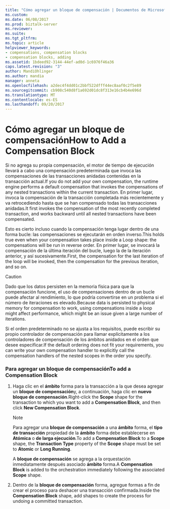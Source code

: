 ```yaml
---
title: "Cómo agregar un bloque de compensación | Documentos de Microsoft"
ms.custom: 
ms.date: 06/08/2017
ms.prod: biztalk-server
ms.reviewer: 
ms.suite: 
ms.tgt_pltfrm: 
ms.topic: article
helpviewer_keywords:
- compensations, compensation blocks
- compensation blocks, adding
ms.assetid: 1bdeed92-3144-44ef-ad0d-1c6976f46a36
caps.latest.revision: "3"
author: MandiOhlinger
ms.author: mandia
manager: anneta
ms.openlocfilehash: a2dec4f4dd01c2bbf522dfff44ec8aaf0c2f5e89
ms.sourcegitcommit: cb908c540d8f1a692d01dc8f313e16cb4b4e696d
ms.translationtype: MT
ms.contentlocale: es-ES
ms.lasthandoff: 09/20/2017
---
```

# <a name="how-to-add-a-compensation-block"></a><span data-ttu-id="21fd9-102">Cómo agregar un bloque de compensación</span><span class="sxs-lookup"><span data-stu-id="21fd9-102">How to Add a Compensation Block</span></span>
<span data-ttu-id="21fd9-103">Si no agrega su propia compensación, el motor de tiempo de ejecución llevará a cabo una compensación predeterminada que invoca las compensaciones de las transacciones anidadas contenidas en la transacción actual.</span><span class="sxs-lookup"><span data-stu-id="21fd9-103">If you do not add your own compensation, the runtime engine performs a default compensation that invokes the compensations of any nested transactions within the current transaction.</span></span> <span data-ttu-id="21fd9-104">En primer lugar, invoca la compensación de la transacción completada más recientemente y va retrocediendo hasta que se han compensado todas las transacciones anidadas.</span><span class="sxs-lookup"><span data-stu-id="21fd9-104">It first invokes the compensation of the most recently completed transaction, and works backward until all nested transactions have been compensated.</span></span>  
  
 <span data-ttu-id="21fd9-105">Esto es cierto incluso cuando la compensación tenga lugar dentro de una forma bucle: las compensaciones se ejecutarán en orden inverso.</span><span class="sxs-lookup"><span data-stu-id="21fd9-105">This holds true even when your compensation takes place inside a Loop shape: the compensations will be run in reverse order.</span></span> <span data-ttu-id="21fd9-106">En primer lugar, se invocará la compensación de la última iteración del bucle, luego la de la iteración anterior, y así sucesivamente.</span><span class="sxs-lookup"><span data-stu-id="21fd9-106">First, the compensation for the last iteration of the loop will be invoked, then the compensation for the previous iteration, and so on.</span></span>  
  
> [!CAUTION]
>  <span data-ttu-id="21fd9-107">Dado que los datos persisten en la memoria física para que la compensación funcione, el uso de compensaciones dentro de un bucle puede afectar al rendimiento, lo que podría convertirse en un problema si el número de iteraciones es elevado.</span><span class="sxs-lookup"><span data-stu-id="21fd9-107">Because data is persisted to physical memory for compensation to work, using compensations inside a loop might affect performance, which might be an issue given a large number of iterations.</span></span>  
  
 <span data-ttu-id="21fd9-108">Si el orden predeterminado no se ajusta a los requisitos, puede escribir su propio controlador de compensación para llamar explícitamente a los controladores de compensación de los ámbitos anidados en el orden que desee especificar.</span><span class="sxs-lookup"><span data-stu-id="21fd9-108">If the default ordering does not fit your requirements, you can write your own compensation handler to explicitly call the compensation handlers of the nested scopes in the order you specify.</span></span>  
  
### <a name="to-add-a-compensation-block"></a><span data-ttu-id="21fd9-109">Para agregar un bloque de compensación</span><span class="sxs-lookup"><span data-stu-id="21fd9-109">To add a Compensation Block</span></span>  
  
1.  <span data-ttu-id="21fd9-110">Haga clic en el **ámbito** forma para la transacción a la que desea agregar un **bloque de compensación**y, a continuación, haga clic en **nuevo bloque de compensación**.</span><span class="sxs-lookup"><span data-stu-id="21fd9-110">Right-click the **Scope** shape for the transaction to which you want to add a **Compensation Block**, and then click **New Compensation Block**.</span></span>  
  
    > [!NOTE]
    >  <span data-ttu-id="21fd9-111">Para agregar una **bloque de compensación** a una **ámbito** forma, el **tipo de transacción** propiedad de la **ámbito** forma debe establecerse en **Atómica** o **de larga ejecución**.</span><span class="sxs-lookup"><span data-stu-id="21fd9-111">To add a **Compensation Block** to a **Scope** shape, the **Transaction Type** property of the **Scope** shape must be set to **Atomic** or **Long Running**.</span></span>  
  
     <span data-ttu-id="21fd9-112">A **bloque de compensación** se agrega a la orquestación inmediatamente después asociado **ámbito** forma.</span><span class="sxs-lookup"><span data-stu-id="21fd9-112">A **Compensation Block** is added to the orchestration immediately following the associated **Scope** shape.</span></span>  
  
2.  <span data-ttu-id="21fd9-113">Dentro de la **bloque de compensación** forma, agregue formas a fin de crear el proceso para deshacer una transacción confirmada.</span><span class="sxs-lookup"><span data-stu-id="21fd9-113">Inside the **Compensation Block** shape, add shapes to create the process for undoing a committed transaction.</span></span>